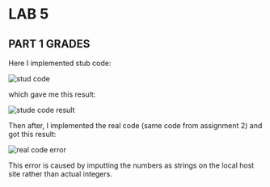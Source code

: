 # LAB 5
## PART 1 GRADES
Here I implemented stub code:

![stud code](https://user-images.githubusercontent.com/72233859/124064970-d64c1700-da03-11eb-896d-078ad845083d.png)

which gave me this result:

![stude code result](https://user-images.githubusercontent.com/72233859/124065006-e237d900-da03-11eb-97e8-f0a8e04429aa.png)

Then after, I implemented the real code (same code from assignment 2) and got this result:

![real code error](https://user-images.githubusercontent.com/72233859/124065033-f2e84f00-da03-11eb-8bac-e9187afdd35a.png)

This error is caused by imputting the numbers as strings on the local host site rather than actual integers. 
